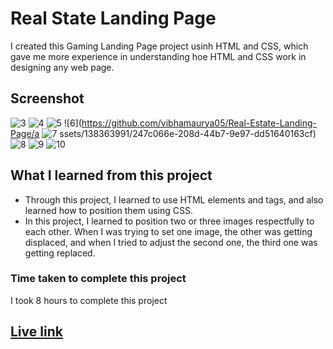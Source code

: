 # Real State Landing Page
I created this Gaming Landing Page project usinh HTML and CSS, which gave me more experience in understanding hoe HTML and CSS work in designing any web page.
## Screenshot
![3](https://github.com/vibhamaurya05/Real-Estate-Landing-Page/assets/138363991/6aed9bea-f875-435b-8448-077221c2ccc1)
![4](https://github.com/vibhamaurya05/Real-Estate-Landing-Page/assets/138363991/0e91c988-d219-4d56-af82-860db5dc071e)
![5](https://github.com/vibhamaurya05/Real-Estate-Landing-Page/assets/138363991/39bda1b5-cacd-47a7-9ebc-7ec6f479feaa)
![6](https://github.com/vibhamaurya05/Real-Estate-Landing-Page/a
![7](https://github.com/vibhamaurya05/Real-Estate-Landing-Page/assets/138363991/bd6fe1d9-be7b-476b-9d84-615ec9e3e29a)
ssets/138363991/247c066e-208d-44b7-9e97-dd51640163cf)
![8](https://github.com/vibhamaurya05/Real-Estate-Landing-Page/assets/138363991/02b5b7f0-76eb-423f-a98e-a67bd70323e9)
![9](https://github.com/vibhamaurya05/Real-Estate-Landing-Page/assets/138363991/47d06f6a-20ec-4280-9b84-8b2f013a59c2)
![10](https://github.com/vibhamaurya05/Real-Estate-Landing-Page/assets/138363991/1c871e38-3758-490e-9ab5-3532cb69e78c)
## What I learned from this project
* Through this project, I learned to use HTML elements and tags, and also learned how to position them using CSS.
* In this project, I learned to position two or three images respectfully to each other. When I was trying to set one image, the other was getting displaced, and when I tried to adjust the second one, the third one was getting replaced.
### Time taken to complete this project
I took 8 hours to complete this project
## [Live link](https://real-estate-landing-page-navy-omega.vercel.app/)

